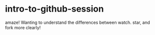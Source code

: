 # intro-to-github-session
amaze!
Wanting to understand the differences between watch. star, and fork more clearly!
